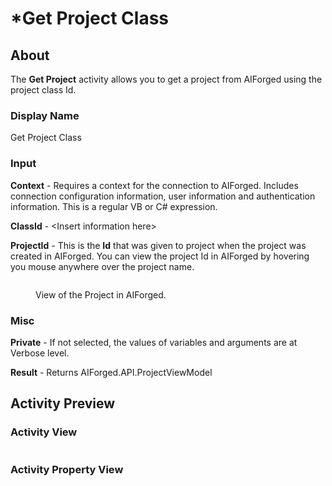 # \*Get Project Class

## About

The **Get Project** activity allows you to get a project from AIForged using the project class Id.

### Display Name

Get Project Class

### Input

**Context** - Requires a context for the connection to AIForged. Includes connection configuration information, user information and authentication information. This is a regular VB or C# expression.

**ClassId** - \<Insert information here>

**ProjectId** - This is the **Id** that was given to project when the project was created in AIForged. You can view the project Id in AIForged by hovering you mouse anywhere over the project name.

<figure><img src="../../../.gitbook/assets/image (41) (1) (1) (1).png" alt=""><figcaption><p>View of the Project in AIForged.</p></figcaption></figure>

### Misc

**Private** - If not selected, the values of variables and arguments are at Verbose level.

**Result** - Returns AIForged.API.ProjectViewModel

## Activity Preview

### Activity View

<figure><img src="../../../.gitbook/assets/image (78) (1) (1).png" alt=""><figcaption></figcaption></figure>

### Activity Property View

<figure><img src="../../../.gitbook/assets/image (46) (2).png" alt=""><figcaption></figcaption></figure>
